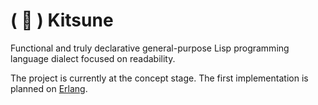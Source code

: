 # ( 🦊 ) Kitsune

Functional and truly declarative general-purpose Lisp programming language dialect focused on readability.

The project is currently at the concept stage.
The first implementation is planned on [Erlang](https://github.com/erlang/otp).
